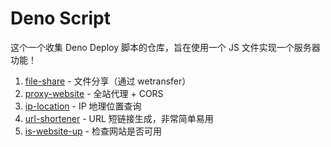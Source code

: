 # Deno Script

这个一个收集 Deno Deploy 脚本的仓库，旨在使用一个 JS 文件实现一个服务器功能！

1. [file-share](./file-share/index.mjs) - 文件分享（通过 wetransfer）
2. [proxy-website](./proxy-website/index.mjs) - 全站代理 + CORS
3. [ip-location](./ip-location/index.mjs) - IP 地理位置查询
4. [url-shortener](./url-shortener/index.mjs) - URL 短链接生成，非常简单易用
5. [is-website-up](./is-website-up/index.mjs) - 检查网站是否可用
